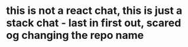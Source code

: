 # this is not a react chat, this is just a stack chat - last in first out, scared og changing the repo name